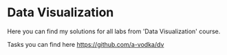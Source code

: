 # Data Visualization

Here you  can find my solutions for all labs from 'Data Visualization' course.

Tasks you can find here https://github.com/a-vodka/dv
